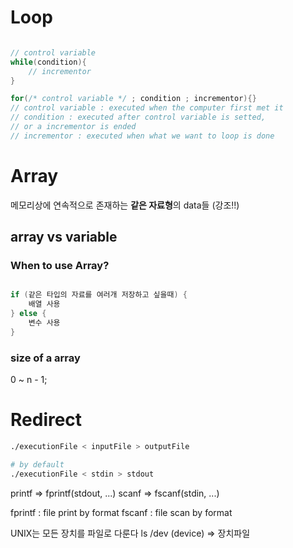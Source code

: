 # Loop

```c

// control variable
while(condition){
    // incrementor
}

for(/* control variable */ ; condition ; incrementor){}
// control variable : executed when the computer first met it
// condition : executed after control variable is setted,
// or a incrementor is ended
// incrementor : executed when what we want to loop is done
```

# Array

메모리상에 연속적으로 존재하는 **같은 자료형**의 data들 (강조!!)

## array vs variable

### When to use Array?

```c

if (같은 타입의 자료를 여러개 저장하고 싶을때) {
    배열 사용
} else {
    변수 사용
}
```

### size of a array
0 ~ n - 1;

# Redirect

```sh
./executionFile < inputFile > outputFile

# by default
./executionFile < stdin > stdout
```

printf => fprintf(stdout, ...)
scanf => fscanf(stdin, ...)

fprintf : file print by format
fscanf : file scan by format

UNIX는 모든 장치를 파일로 다룬다
ls /dev (device) => 장치파일
